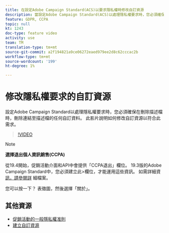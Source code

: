 ```yaml
---
title: 在設定Adobe Campaign Standard(ACS)以要求隱私權時修改自訂資源
description: 當設定Adobe Campaign Standard(ACS)以處理隱私權要求時，您必須確保在刪除描述檔時，會刪除連結至描述檔的任何自訂資料。 此影片說明如何修改自訂資源以符合此需求。
feature: GDPR, CCPA
topic: null
kt: 1243
doc-type: feature video
activity: use
team: TM
translation-type: tm+mt
source-git-commit: a2f194821a9ce06272eaed979ee2d8c62cccac2b
workflow-type: tm+mt
source-wordcount: '199'
ht-degree: 1%

---
```



# 修改隱私權要求的自訂資源

設定Adobe Campaign Standard以處理隱私權要求時，您必須確保在刪除描述檔時，刪除連結至描述檔的任何自訂資料。 此影片說明如何修改自訂資源以符合此需求。

>[!VIDEO](https://video.tv.adobe.com/v/23326?quality=12)

>[!NOTE]
>
>**選擇退出個人資訊銷售(CCPA)**
>
>從19.4開始，促銷活動介面和API中會提供「CCPA退出」欄位。 19.3版的Adobe Campaign Standard中，您必須建立此>欄位，才能運用這些資訊。 如需詳細資 [訊，請參閱詳](https://helpx.adobe.com/campaign/kb/acs-privacy.html#ccpa) 細檔案。
>
> 您可以按一下？ 表徵圖，然後選擇「關於」。

## 其他資源

* [促銷活動的一般隱私權准則](https://helpx.adobe.com/campaign/kb/campaign-privacy-overview.html)
* [建立自訂資源](/help/managing-processes-and-data/custom-resources/creating-custom-resources.md)
